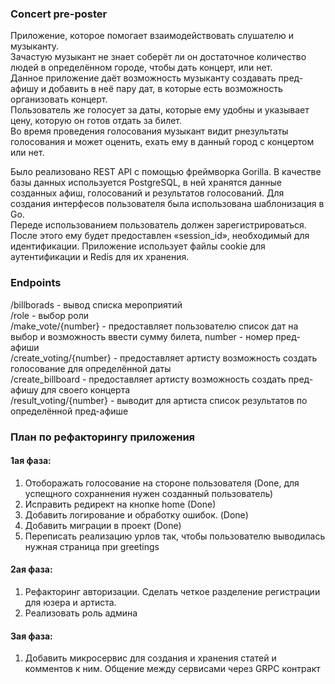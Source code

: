 ### Concert pre-poster

Приложение, которое помогает взаимодействовать слушателю и музыканту.  
Зачастую музыкант не знает соберёт ли он достаточное количество людей в определённом городе, чтобы дать концерт, или нет.  
Данное приложение даёт возможность музыканту создавать пред-афишу и добавить в неё пару дат, в которые есть возможность организовать концерт.  
Пользователь же голосует за даты, которые ему удобны и указывает цену, которую он готов отдать за билет.  
Во время проведения голосования музыкант видит рнезультаты голосования и может оценить, ехать ему в данный город с концертом или нет.

Было реализовано REST API с помощью фреймворка Gorilla. В качестве базы данных используется PostgreSQL, в ней хранятся данные созданных афиш, голосований и результатов голосований. Для создания интерфесов пользователя была использована шаблонизация в Go.  
Переде использованием пользователь должен зарегистрироваться. После этого ему будет предоставлен «session_id», необходимый для идентификации. Приложение использует файлы cookie для аутентификации и Redis для их хранения.

### Endpoints

/billborads - вывод списка мероприятий  
/role - выбор роли  
/make_vote/{number} - предоставляет пользователю список дат на выбор и возможность ввести сумму билета, number - номер пред-афиши  
/create_voting/{number} - предоставляет артисту возможность создать голосование для определённой даты  
/create_billboard - предоставляет артисту возможность создать пред-афишу для своего концерта  
/result_voting/{number} - выводит для артиста список результатов по определённой пред-афише


### План по рефакторингу приложения

#### 1ая фаза:
1) Отоборажать голосование на стороне пользователя (Done, для успещного сохраннения нужен созданный пользователь)
2) Исправить редирект на кнопке home (Done)
3) Добавить логирование и обработку ошибок. (Done)
4) Добавить миграции в проект (Done)
5) Переписать реализацию урлов так, чтобы пользователю выводилась нужная страница при greetings

#### 2ая фаза:
1) Рефакторинг авторизации. Сделать четкое разделение регистрации для юзера и артиста.  
2) Реализовать роль админа

#### 3ая фаза:
1) Добавить микросервис для создания и хранения статей и комментов к ним. Общение между сервисами через GRPC контракт
